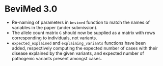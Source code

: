 # BeviMed 3.0

* Re-naming of parameters in `bevimed` function to match the names of variables in the paper (under submission). 
* The allele count matrix `G` should now be supplied as a matrix with rows corresponding to individuals, not variants.
* `expected_explained` and `explaining_variants` functions have been added, respectively computing the expected number of cases with their disease explained by the given variants, and expected number of pathogenic variants present amongst cases.
